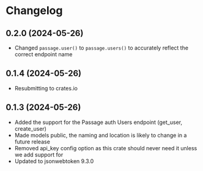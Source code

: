 # Changelog

## 0.2.0 (2024-05-26)

- Changed `passage.user()` to `passage.users()` to accurately reflect the correct endpoint name

## 0.1.4 (2024-05-26)

- Resubmitting to crates.io

## 0.1.3 (2024-05-26)

- Added the support for the Passage auth Users endpoint (get_user, create_user)
- Made models public, the naming and location is likely to change in a future release
- Removed api_key config option as this crate should never need it unless we add support for 
- Updated to jsonwebtoken 9.3.0

